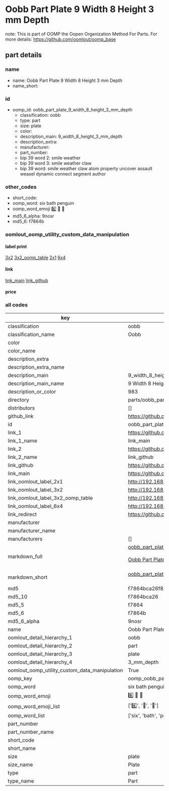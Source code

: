 # Oobb Part Plate 9 Width 8 Height 3 mm Depth  

note: This is part of OOMP the Oopen Organization Method For Parts. For more details: https://github.com/oomlout/oomp_base

##  part details
  







### name
* name: Oobb Part Plate 9 Width 8 Height 3 mm Depth
* name_short: 
### id
* oomp_id: oobb_part_plate_9_width_8_height_3_mm_depth
  * classification: oobb
  * type: part
  * size: plate
  * color: 
  * description_main: 9_width_8_height_3_mm_depth
  * description_extra: 
  * manufacturer: 
  * part_number: 
  * bip 39 word 2: smile weather
  * bip 39 word 3: smile weather claw
  * bip 39 word: smile weather claw atom property uncover assault weasel dynamic connect segment author

### other_codes
* short_code: 
* oomp_word: six bath penguin
* oomp_word_emoji :six: :bath: :penguin:
* md5_6_alpha: 9nosr
* md5_6: f7864b






### oomlout_oomp_utility_custom_data_manipulation
#### label print
[3x2](http://192.168.1.245:1112/?label=oomp%209nosr)
[3x2_oomp_table](http://192.168.1.108:1112/?label=oomp%209nosr)
[2x1](http://192.168.1.242:1112/?label=oomp%209nosr)
[6x4](http://192.168.1.55:1112/?label=oomp%209nosr)    

#### link

[link_main](https://github.com/oomlout/oomlout_oomp_version_1_messy/tree/main/parts/oobb_part_plate_9_width_8_height_3_mm_depth) [link_github](https://github.com/oomlout/oomlout_oomp_version_1_messy/tree/main/parts/oobb_part_plate_9_width_8_height_3_mm_depth)                             

#### price







### all codes 
| key | value |  
| --- | --- |  
| classification | oobb |  
| classification_name | Oobb |  
| color |  |  
| color_name |  |  
| description_extra |  |  
| description_extra_name |  |  
| description_main | 9_width_8_height_3_mm_depth |  
| description_main_name | 9 Width 8 Height 3 mm Depth |  
| description_or_color | 983 |  
| directory | parts/oobb_part_plate_9_width_8_height_3_mm_depth |  
| distributors | [] |  
| github_link | https://github.com/oomlout/oomlout_oomp_part_src/tree/main/parts/oobb_part_plate_9_width_8_height_3_mm_depth |  
| id | oobb_part_plate_9_width_8_height_3_mm_depth |  
| link_1 | https://github.com/oomlout/oomlout_oomp_version_1_messy/tree/main/parts/oobb_part_plate_9_width_8_height_3_mm_depth |  
| link_1_name | link_main |  
| link_2 | https://github.com/oomlout/oomlout_oomp_version_1_messy/tree/main/parts/oobb_part_plate_9_width_8_height_3_mm_depth |  
| link_2_name | link_github |  
| link_github | https://github.com/oomlout/oomlout_oomp_version_1_messy/tree/main/parts/oobb_part_plate_9_width_8_height_3_mm_depth |  
| link_main | https://github.com/oomlout/oomlout_oomp_version_1_messy/tree/main/parts/oobb_part_plate_9_width_8_height_3_mm_depth |  
| link_oomlout_label_2x1 | http://192.168.1.242:1112/?label=oomp%209nosr |  
| link_oomlout_label_3x2 | http://192.168.1.245:1112/?label=oomp%209nosr |  
| link_oomlout_label_3x2_oomp_table | http://192.168.1.108:1112/?label=oomp%209nosr |  
| link_oomlout_label_6x4 | http://192.168.1.55:1112/?label=oomp%209nosr |  
| link_redirect | https://github.com/oomlout/oomlout_oomp_version_1_messy/tree/main/parts/oobb_part_plate_9_width_8_height_3_mm_depth |  
| manufacturer |  |  
| manufacturer_name |  |  
| manufacturers | [] |  
| markdown_full | [oobb_part_plate_9_width_8_height_3_mm_depth](none)<br>[](none)<br>[Oobb Part Plate 9 Width 8 Height 3 Mm Depth](none)<br><br> |  
| markdown_short | [oobb_part_plate_9_width_8_height_3_mm_depth](none)<br><br> |  
| md5 | f7864bca26f881b3b2d630e4543e2e65 |  
| md5_10 | f7864bca26 |  
| md5_5 | f7864 |  
| md5_6 | f7864b |  
| md5_6_alpha | 9nosr |  
| name | Oobb Part Plate 9 Width 8 Height 3 mm Depth |  
| oomlout_detail_hierarchy_1 | oobb |  
| oomlout_detail_hierarchy_2 | part |  
| oomlout_detail_hierarchy_3 | plate |  
| oomlout_detail_hierarchy_4 | 3_mm_depth |  
| oomlout_oomp_utility_custom_data_manipulation | True |  
| oomp_key | oomp_oobb_part_plate_9_width_8_height_3_mm_depth |  
| oomp_word | six bath penguin |  
| oomp_word_emoji | :six: :bath: :penguin: |  
| oomp_word_emoji_list | [':six:', ':bath:', ':penguin:'] |  
| oomp_word_list | ['six', 'bath', 'penguin'] |  
| part_number |  |  
| part_number_name |  |  
| short_code |  |  
| short_name |  |  
| size | plate |  
| size_name | Plate |  
| type | part |  
| type_name | Part |  
